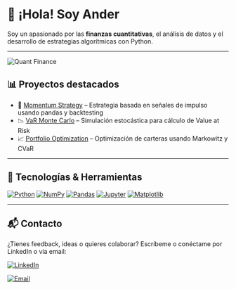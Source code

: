 # 👋 ¡Hola! Soy Ander

Soy un apasionado por las **finanzas cuantitativas**, el análisis de datos y el desarrollo de estrategias algorítmicas con Python.

---
![Quant Finance](https://media.giphy.com/media/l0MYt5jPR6QX5pnqM/giphy.gif)


## 📊 Proyectos destacados

- 🚀 [Momentum Strategy](https://github.com/tuusuario/momentum-strategy) – Estrategia basada en señales de impulso usando pandas y backtesting
- 📉 [VaR Monte Carlo](https://github.com/tuusuario/var-monte-carlo) – Simulación estocástica para cálculo de Value at Risk
- 📈 [Portfolio Optimization](https://github.com/tuusuario/portfolio-optimization) – Optimización de carteras usando Markowitz y CVaR

---

## 🧰 Tecnologías & Herramientas

[![Python](https://img.shields.io/badge/Python-3670A0?style=for-the-badge&logo=python)](https://www.python.org/)
[![NumPy](https://img.shields.io/badge/NumPy-013243?style=for-the-badge&logo=numpy)](https://numpy.org/)
[![Pandas](https://img.shields.io/badge/Pandas-150458?style=for-the-badge&logo=pandas)](https://pandas.pydata.org/)
[![Jupyter](https://img.shields.io/badge/Jupyter-F37626?style=for-the-badge&logo=jupyter)](https://jupyter.org/)
[![Matplotlib](https://img.shields.io/badge/Matplotlib-202020?style=for-the-badge&logo=matplotlib)](https://matplotlib.org/)

---

## 📬 Contacto
¿Tienes feedback, ideas o quieres colaborar? Escríbeme o conéctame por LinkedIn o vía email:

[![LinkedIn](https://img.shields.io/badge/LinkedIn-blue?style=for-the-badge&logo=linkedin)](https://www.linkedin.com/in/andersanchezmaudo)

[![Email](https://img.shields.io/badge/Email-grey?style=for-the-badge&logo=gmail)](mailto:sanchezmaudo@gmail.com)
